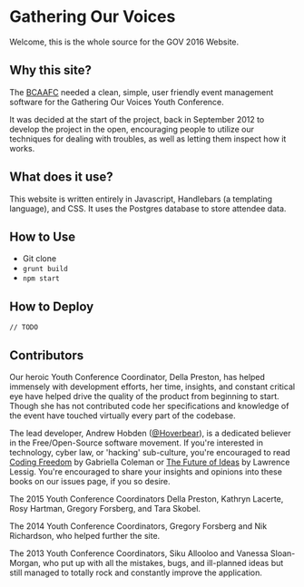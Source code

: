 # Gathering Our Voices #

Welcome, this is the whole source for the GOV 2016 Website.

## Why this site? ##

The [BCAAFC](http://www.bcaafc.com/) needed a clean, simple, user friendly event management software for the Gathering Our Voices Youth Conference.

It was decided at the start of the project, back in September 2012 to develop the project in the open, encouraging people to utilize our techniques for dealing with troubles, as well as letting them inspect how it works.

## What does it use? ##

This website is written entirely in Javascript, Handlebars (a templating language), and CSS. It uses the Postgres database to store attendee data.

## How to Use ##

* Git clone
* `grunt build`
* `npm start`

## How to Deploy ##

`// TODO`

## Contributors ##

Our heroic Youth Conference Coordinator, Della Preston, has helped immensely with development efforts, her time, insights, and constant critical eye have helped drive the quality of the product from beginning to start. Though she has not contributed code her specifications and knowledge of the event have touched virtually every part of the codebase.

The lead developer, Andrew Hobden ([@Hoverbear](https://github.com/Hoverbear/)), is a dedicated believer in the Free/Open-Source software movement. If you're interested in technology, cyber law, or 'hacking' sub-culture, you're encouraged to read  [Coding Freedom](http://codingfreedom.com/) by Gabriella Coleman or [The Future of Ideas](http://the-future-of-ideas.com/) by Lawrence Lessig. You're encouraged to share your insights and opinions into these books on our issues page, if you so desire.

The 2015 Youth Conference Coordinators Della Preston, Kathryn Lacerte, Rosy Hartman, Gregory Forsberg, and Tara Skobel.

The 2014 Youth Conference Coordinators, Gregory Forsberg and Nik Richardson, who helped further the site.

The 2013 Youth Conference Coordinators, Siku Allooloo and Vanessa Sloan-Morgan, who put up with all the mistakes, bugs, and ill-planned ideas but still managed to totally rock and constantly improve the application.
